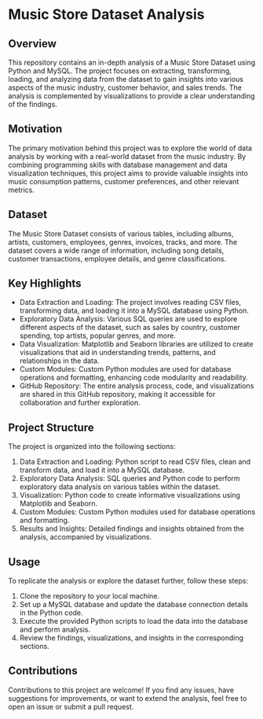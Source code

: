# Music Store Dataset Analysis

## Overview

This repository contains an in-depth analysis of a Music Store Dataset using Python and MySQL. The project focuses on extracting, transforming, loading, and analyzing data from the dataset to gain insights into various aspects of the music industry, customer behavior, and sales trends. The analysis is complemented by visualizations to provide a clear understanding of the findings.

## Motivation

The primary motivation behind this project was to explore the world of data analysis by working with a real-world dataset from the music industry. By combining programming skills with database management and data visualization techniques, this project aims to provide valuable insights into music consumption patterns, customer preferences, and other relevant metrics.

## Dataset

The Music Store Dataset consists of various tables, including albums, artists, customers, employees, genres, invoices, tracks, and more. The dataset covers a wide range of information, including song details, customer transactions, employee details, and genre classifications.

## Key Highlights

- Data Extraction and Loading: The project involves reading CSV files, transforming data, and loading it into a MySQL database using Python.
- Exploratory Data Analysis: Various SQL queries are used to explore different aspects of the dataset, such as sales by country, customer spending, top artists, popular genres, and more.
- Data Visualization: Matplotlib and Seaborn libraries are utilized to create visualizations that aid in understanding trends, patterns, and relationships in the data.
- Custom Modules: Custom Python modules are used for database operations and formatting, enhancing code modularity and readability.
- GitHub Repository: The entire analysis process, code, and visualizations are shared in this GitHub repository, making it accessible for collaboration and further exploration.

## Project Structure

The project is organized into the following sections:

1. Data Extraction and Loading: Python script to read CSV files, clean and transform data, and load it into a MySQL database.
2. Exploratory Data Analysis: SQL queries and Python code to perform exploratory data analysis on various tables within the dataset.
3. Visualization: Python code to create informative visualizations using Matplotlib and Seaborn.
4. Custom Modules: Custom Python modules used for database operations and formatting.
5. Results and Insights: Detailed findings and insights obtained from the analysis, accompanied by visualizations.

## Usage

To replicate the analysis or explore the dataset further, follow these steps:

1. Clone the repository to your local machine.
2. Set up a MySQL database and update the database connection details in the Python code.
3. Execute the provided Python scripts to load the data into the database and perform analysis.
4. Review the findings, visualizations, and insights in the corresponding sections.

## Contributions

Contributions to this project are welcome! If you find any issues, have suggestions for improvements, or want to extend the analysis, feel free to open an issue or submit a pull request.
